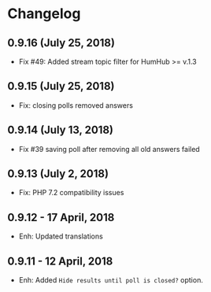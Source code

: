 Changelog
=========
0.9.16  (July 25, 2018)
-----------------------
- Fix #49: Added stream topic filter for HumHub >= v.1.3

0.9.15  (July 25, 2018)
-----------------------
- Fix: closing polls removed answers

0.9.14  (July 13, 2018)
-----------------------
- Fix #39 saving poll after removing all old answers failed

0.9.13  (July 2, 2018)
-----------------------
- Fix: PHP 7.2 compatibility issues


0.9.12 - 17 April, 2018
------------------------
- Enh: Updated translations


0.9.11 - 12 April, 2018
------------------------
- Enh: Added `Hide results until poll is closed?` option.



